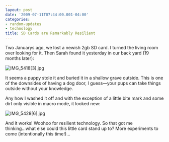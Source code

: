 ```yaml
---
layout: post
date: '2009-07-11T07:44:00.001-04:00'
categories:
- random-updates
- technology
title: SD Cards are Remarkably Resilient
---
```



Two Januarys ago, we lost a newish 2gb SD card. I turned the living room over looking for it. Then Sarah found it yesterday in our back yard (19 months later):  

![IMG_5418[3].jpg](/assets/2009/IMG_5418[3].jpg)</a> 

It seems a puppy stole it and buried it in a shallow grave outside. This is one of the downsides of having a dog door, I guess—your pups can take things outside without your knowledge.

Any how I washed it off and with the exception of a little bite mark and some dirt only visible in macro mode, it looked new:

![IMG_5428[6].jpg](/assets/2009/IMG_5428[6].jpg)</a> 

And it works! Woohoo for resilient technology. So that got me thinking...what else could this little card stand up to? More experiments to come (intentionally this time!)...